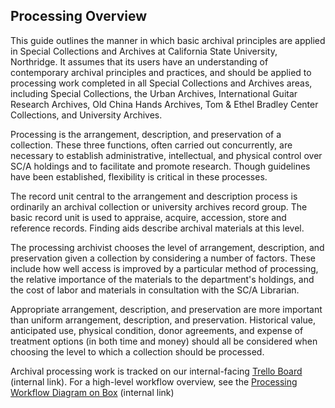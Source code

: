 ## Processing Overview

This guide outlines the manner in which basic archival principles are applied in Special Collections and Archives at California State University, Northridge. It assumes that its users have an understanding of contemporary archival principles and practices, and should be applied to processing work completed in all Special Collections and Archives areas, including Special Collections, the Urban Archives, International Guitar Research Archives, Old China Hands Archives, Tom & Ethel Bradley Center Collections, and University Archives.

Processing is the arrangement, description, and preservation of a collection. These three functions, often carried out concurrently, are necessary to establish administrative, intellectual, and physical control over SC/A holdings and to facilitate and promote research. Though guidelines have been established, flexibility is critical in these processes.

The record unit central to the arrangement and description process is ordinarily an archival collection or university archives record group. The basic record unit is used to appraise, acquire, accession, store and reference records. Finding aids describe archival materials at this level.

The processing archivist chooses the level of arrangement, description, and preservation given a collection by considering a number of factors. These include how well access is improved by a particular method of processing, the relative importance of the materials to the department's holdings, and the cost of labor and materials in consultation with the SC/A Librarian. 

Appropriate arrangement, description, and preservation are more important than uniform arrangement, description, and preservation. Historical value, anticipated use, physical condition, donor agreements, and expense of treatment options (in both time and money) should all be considered when choosing the level to which a collection should be processed.

Archival processing work is tracked on our internal-facing [Trello Board](https://trello.com/b/tNGI0Amt/sc-a-accessioning-and-processing) (internal link). For a high-level workflow overview, see the [Processing Workflow Diagram on Box](https://mycsun.box.com/s/452hicdhpu894w0ongtv1tffhmxyb5s4) (internal link)
